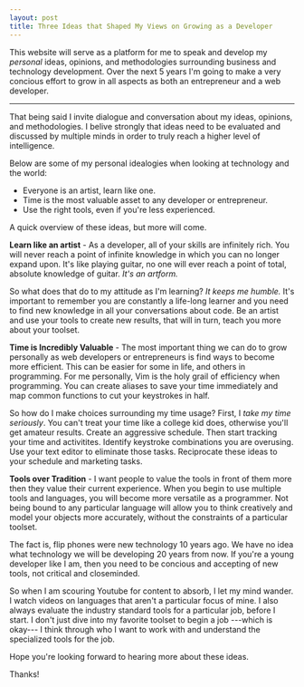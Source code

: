 ```yaml
---
layout: post
title: Three Ideas that Shaped My Views on Growing as a Developer
---
```


This website will serve as a platform for me to speak and develop my *personal* ideas, opinions, and methodologies surrounding business and technology development. Over the next 5 years I'm going to make a very concious effort to grow in all aspects as both an entrepreneur and a web developer.

-----

That being said I invite dialogue and conversation about my ideas, opinions, and methodologies. I belive strongly that ideas need to be evaluated and discussed by multiple minds in order to truly reach a higher level of intelligence. 

Below are some of my personal idealogies when looking at technology and the world:

* Everyone is an artist, learn like one.
* Time is the most valuable asset to any developer or entrepreneur. 
* Use the right tools, even if you're less experienced. 

A quick overview of these ideas, but more will come.


**Learn like an artist** - As a developer, all of your skills are infinitely rich. You will never reach a point of infinite knowledge in which you can no longer expand upon. It's like playing guitar, no one will ever reach a point of total, absolute knowledge of guitar. *It's an artform.*

So what does that do to my attitude as I'm learning? *It keeps me humble.* It's important to remember you are constantly a life-long learner and you need to find new knowledge in all your conversations about code. Be an artist and use your tools to create new results, that will in turn, teach you more about your toolset.

**Time is Incredibly Valuable** - The most important thing we can do to grow personally as web developers or entrepreneurs is find ways to become more efficient. This can be easier for some in life, and others in programming. For me personally, Vim is the holy grail of efficiency when programming. You can create aliases to save your time immediately and map common functions to cut your keystrokes in half. 

So how do I make choices surrounding my time usage? First, I *take my time seriously*. You can't treat your time like a college kid does, otherwise you'll get amateur results. Create an aggressive schedule. Then start tracking your time and activitites. Identify keystroke combinations you are overusing. Use your text editor to eliminate those tasks. Reciprocate these ideas to your schedule and marketing tasks.

**Tools over Tradition** - I want people to value the tools in front of them more then they value their current experience. When you begin to use multiple tools and languages, you will become more versatile as a programmer. Not being bound to any particular language will allow you to think creatively and model your objects more accurately, without the constraints of a particular toolset. 

The fact is, flip phones were new technology 10 years ago. We have no idea what technology we will be developing 20 years from now. If you're a young developer like I am, then you need to be concious and accepting of new tools, not critical and closeminded.

So when I am scouring Youtube for content to absorb, I let my mind wander. I watch videos on languages that aren't a particular focus of mine. I also always evaluate the industry standard tools for a particular job, before I start. I don't just dive into my favorite toolset to begin a job ---which is okay--- I think through who I want to work with and understand the specialized tools for the job.

Hope you're looking forward to hearing more about these ideas.

Thanks!
